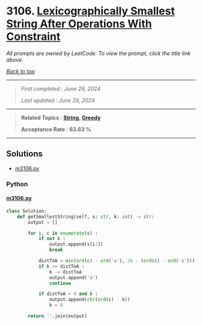 # 3106. [Lexicographically Smallest String After Operations With Constraint](<https://leetcode.com/problems/lexicographically-smallest-string-after-operations-with-constraint>)

*All prompts are owned by LeetCode. To view the prompt, click the title link above.*

*[Back to top](<../README.md>)*

------

> *First completed : June 29, 2024*
>
> *Last updated : June 29, 2024*

------

> **Related Topics** : **[String](<by_topic/String.md>), [Greedy](<by_topic/Greedy.md>)**
>
> **Acceptance Rate** : **63.63 %**

------

## Solutions

- [m3106.py](<../my-submissions/m3106.py>)
### Python
#### [m3106.py](<../my-submissions/m3106.py>)
```Python
class Solution:
    def getSmallestString(self, s: str, k: int) -> str:
        output = []

        for i, c in enumerate(s) :
            if not k :
                output.append(s[i:])
                break

            distToA = min(ord(c) - ord('a'), 26 - (ord(c) - ord('a')))
            if k >= distToA :
                k -= distToA
                output.append('a')
                continue

            if distToA > 0 and k :
                output.append(chr(ord(c) - k))
                k = 0

        return ''.join(output)
```

